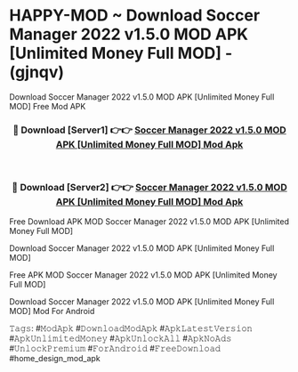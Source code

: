 # HAPPY-MOD ~ Download Soccer Manager 2022 v1.5.0 MOD APK [Unlimited Money Full MOD] - (gjnqv)
Download Soccer Manager 2022 v1.5.0 MOD APK [Unlimited Money Full MOD] Free Mod APK

<div align="center">
<h3>🔴 Download [Server1] 👉👉 <a href="https://apk-comot.site?title=Soccer_Manager_2022_v1.5.0_MOD_APK_[Unlimited_Money_Full_MOD]">Soccer Manager 2022 v1.5.0 MOD APK [Unlimited Money Full MOD] Mod Apk</a></h3><br>

<h3>🔴 Download [Server2] 👉👉 <a href="https://apk-comot.site?title=Soccer_Manager_2022_v1.5.0_MOD_APK_[Unlimited_Money_Full_MOD]">Soccer Manager 2022 v1.5.0 MOD APK [Unlimited Money Full MOD] Mod Apk</a></h3>
</div>


Free Download APK MOD Soccer Manager 2022 v1.5.0 MOD APK [Unlimited Money Full MOD]

Download Soccer Manager 2022 v1.5.0 MOD APK [Unlimited Money Full MOD] 

Free APK MOD Soccer Manager 2022 v1.5.0 MOD APK [Unlimited Money Full MOD] 

Download Soccer Manager 2022 v1.5.0 MOD APK [Unlimited Money Full MOD] Mod For Android

𝚃𝚊𝚐𝚜: #𝙼𝚘𝚍𝙰𝚙𝚔 #𝙳𝚘𝚠𝚗𝚕𝚘𝚊𝚍𝙼𝚘𝚍𝙰𝚙𝚔 #𝙰𝚙𝚔𝙻𝚊𝚝𝚎𝚜𝚝𝚅𝚎𝚛𝚜𝚒𝚘𝚗 #𝙰𝚙𝚔𝚄𝚗𝚕𝚒𝚖𝚒𝚝𝚎𝚍𝙼𝚘𝚗𝚎𝚢 #𝙰𝚙𝚔𝚄𝚗𝚕𝚘𝚌𝚔𝙰𝚕𝚕 #𝙰𝚙𝚔𝙽𝚘𝙰𝚍𝚜 #𝚄𝚗𝚕𝚘𝚌𝚔𝙿𝚛𝚎𝚖𝚒𝚞𝚖 #𝙵𝚘𝚛𝙰𝚗𝚍𝚛𝚘𝚒𝚍 #𝙵𝚛𝚎𝚎𝙳𝚘𝚠𝚗𝚕𝚘𝚊𝚍 #home_design_mod_apk